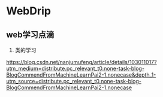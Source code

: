 # WebDrip

## web学习点滴

<ol>
   <li>类的学习</li>
</ol>


https://blog.csdn.net/nanjumufeng/article/details/103011017?utm_medium=distribute.pc_relevant_t0.none-task-blog-BlogCommendFromMachineLearnPai2-1.nonecase&depth_1-utm_source=distribute.pc_relevant_t0.none-task-blog-BlogCommendFromMachineLearnPai2-1.nonecase